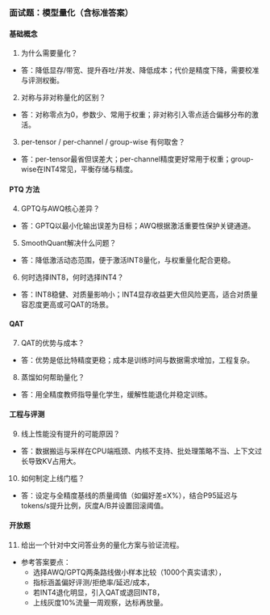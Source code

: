 ### 面试题：模型量化（含标准答案）

#### 基础概念
1) 为什么需要量化？
- 答：降低显存/带宽、提升吞吐/并发、降低成本；代价是精度下降，需要校准与评测权衡。

2) 对称与非对称量化的区别？
- 答：对称零点为0，参数少、常用于权重；非对称引入零点适合偏移分布的激活。

3) per-tensor / per-channel / group-wise 有何取舍？
- 答：per-tensor最省但误差大；per-channel精度更好常用于权重；group-wise在INT4常见，平衡存储与精度。

#### PTQ 方法
4) GPTQ与AWQ核心差异？
- 答：GPTQ以最小化输出误差为目标；AWQ根据激活重要性保护关键通道。

5) SmoothQuant解决什么问题？
- 答：降低激活动态范围，便于激活INT8量化，与权重量化配合更稳。

6) 何时选择INT8，何时选择INT4？
- 答：INT8稳健、对质量影响小；INT4显存收益更大但风险更高，适合对质量容忍度更高或可QAT的场景。

#### QAT
7) QAT的优势与成本？
- 答：优势是低比特精度更稳；成本是训练时间与数据需求增加，工程复杂。

8) 蒸馏如何帮助量化？
- 答：用全精度教师指导量化学生，缓解性能退化并稳定训练。

#### 工程与评测
9) 线上性能没有提升的可能原因？
- 答：数据搬运与采样在CPU端瓶颈、内核不支持、批处理策略不当、上下文过长导致KV占用大。

10) 如何制定上线门槛？
- 答：设定与全精度基线的质量阈值（如偏好差≤X%），结合P95延迟与tokens/s提升比例，灰度A/B并设置回滚阈值。

#### 开放题
11) 给出一个针对中文问答业务的量化方案与验证流程。
- 参考答案要点：
  - 选择AWQ/GPTQ两条路线做小样本比较（1000个真实请求），
  - 指标涵盖偏好评测/拒绝率/延迟/成本，
  - 若INT4退化明显，引入QAT或退回INT8，
  - 上线灰度10%流量一周观察，达标再放量。


